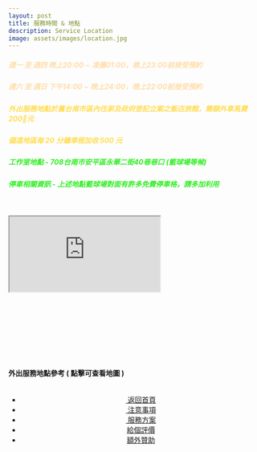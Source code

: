 ```yaml
---
layout: post
title: 服務時間 & 地點
description: Service Location
image: assets/images/location.jpg
---
```

<head>
<style type="text/css"> 
.video-container {
    position: relative;
    padding-bottom: 56.25%;
    padding-top: 30px; 
    height: 0; 
    overflow: hidden;
}

.video-container iframe,
.video-container object,
.video-container embed {
    position: absolute;
    top: 0;
    left: 0;
    width: 100%;
    height: 100%;
}
</style>
</head>

<div class="box">
	<h5><font color="#FFDDAA">週一 至 週四 晚上20:00 ~ 凌晨01:00，晚上23:00前接受預約</font></h5>
    <h5><font color="#FFDDAA">週六 至 週日 下午14:00 ~ 晚上24:00，晚上22:00前接受預約</font></h5>
</div>

<div class="box">
	<h5><font color="#FFDD55">外出服務地點於舊台南市區內住家及政府登記立案之飯店旅館，需額外車馬費 200元 </font></h5>
    <h5><font color="#FFDD55">偏遠地區每 20 分鐘車程加收 500 元</font></h5>
</div>

<div class="box">
    <h5><font color="#2FEE22">工作室地點 - 708台南市安平區永華二街40巷巷口 (籃球場等候)</font></h5>
    <h5><font color="#2FEE22">停車相關資訊 - 上述地點籃球場對面有許多免費停車格，請多加利用</font></h5>
</div>


<div class="box alt">
				<div class="video-container">
					<iframe src="https://www.google.com/maps/embed?pb=!1m18!1m12!1m3!1d3673.0432281829258!2d120.18162881551451!3d22.985437823481554!2m3!1f0!2f0!3f0!3m2!1i1024!2i768!4f13.1!3m3!1m2!1s0x346e767513574bf5%3A0x9bbd68cb4bed2790!2zNzA45Y-w5Y2X5biC5a6J5bmz5Y2A5rC46I-v5LqM6KGXNDDlt7cx6Jmf!5e0!3m2!1szh-TW!2stw!4v1516924799367" ></iframe>
				</div>
</div>


<h4>外出服務地點參考 ( 點擊可查看地圖 )</h4>

<div class="box alt">
	<div class="row 50% uniform">
		<div class="6u"><span class="image fit"><a href="https://www.google.com.tw/maps/place/%E9%90%B5%E9%81%93%E5%A4%A7%E9%A3%AF%E5%BA%97/@22.997677,120.2110629,15z/data=!4m5!3m4!1s0x0:0xb97e3b704b7d5e27!8m2!3d22.997677!4d120.2110629"><img src="{{site.basurl}}/assets/images/location1.jpg" alt="" /></a></span></div>
		<div class="6u"><span class="image fit"><a href="https://www.google.com.tw/maps/place/%E5%9C%8B%E5%A6%83%E9%B7%B9%E5%A0%A1%E7%B2%BE%E5%93%81%E6%B1%BD%E8%BB%8A%E6%97%85%E9%A4%A8/@22.9825928,120.1825574,17z/data=!3m1!4b1!4m5!3m4!1s0x346e75dfa0288c61:0xbff801984b0da546!8m2!3d22.9825928!4d120.1847461"><img src="{{site.basurl}}/assets/images/location2.jpg" alt="" /></a></span></div>
		<!-- Break -->
		<div class="6u"><span class="image fit"><a href="https://www.google.com.tw/maps/place/%E7%B4%8D%E5%A4%9A%E5%88%A9%E6%B1%BD%E8%BB%8A%E6%97%85%E9%A4%A8/@22.9741654,120.2268448,18.01z/data=!4m5!3m4!1s0x346e74201b1ed39b:0xe4c7d78fb05fb420!8m2!3d22.9740939!4d120.227674"><img src="{{site.basurl}}/assets/images/location3.jpg" alt="" /></a></span></div>
		<div class="6u"><span class="image fit"><a href="https://www.google.com.tw/maps/place/%E8%8B%B1%E7%8E%8B%E5%95%86%E6%97%85ING+WANG+HOTEL/@22.9977832,120.2017132,17z/data=!3m1!4b1!4m5!3m4!1s0x346e7661c60cad0d:0x55839feaeb3bfc24!8m2!3d22.9977783!4d120.2039072"><img src="{{site.basurl}}/assets/images/location4.jpg" alt="" /></a></span></div>
        <!-- Break -->
		<div class="6u"><span class="image fit"><a href="https://www.google.com.tw/maps/place/%E5%8F%B0%E5%8D%97%E6%99%B6%E8%8B%B1%E9%85%92%E5%BA%97/@22.9873696,120.1971727,17z/data=!3m1!4b1!4m5!3m4!1s0x346e767c77f6350f:0x802cfbc73a87af85!8m2!3d22.9873647!4d120.1993614"><img src="{{site.basurl}}/assets/images/location5.jpg" alt="" /></a></span></div>
		<div class="6u"><span class="image fit"><a href="https://www.google.com.tw/maps/place/%E5%A4%A7%E5%84%84%E9%BA%97%E7%B7%BB%E9%85%92%E5%BA%97/@22.9881069,120.1955103,17z/data=!3m1!4b1!4m5!3m4!1s0x346e767bbe2eb481:0x5cf569bd95ceadc!8m2!3d22.988102!4d120.197699"><img src="{{site.basurl}}/assets/images/location6.jpg"  alt="" /></a></span></div>
	</div>
</div>

<!-- Main -->
<div class="content">
    <p style="text-transform: uppercase;"></p>
         <ul class="actions">
            <center>
                <div class="row 100% uniform">
                	<li><a href="{{site.basurl}}/" class="button special fa fa-home">&nbsp;返回首頁</a></li>
                	<li><a href="{{site.basurl}}/2018/01/08/precautions" class="button special fa fa-exclamation-triangle">&nbsp;注意事項</a></li>
                	<li><a href="{{site.basurl}}/2018/01/09/service" class="button special fa fa-file-text">&nbsp;服務方案</a></li>
                	<li><a href="{{site.basurl}}/2018/01/01/comments" class="button special icon fa-commenting">給個評價</a></li>
					<li><a href="{{site.basurl}}/2017/12/31/donate" class="button special icon fa-cc-visa">額外贊助</a></li>
                </div>
             </center>
        </ul>
</div>
